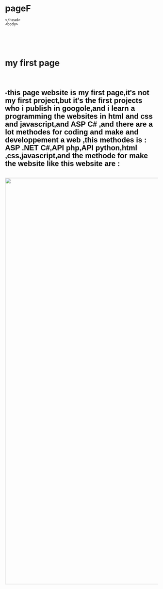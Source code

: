 # pageF<!DOCTYPE html>
<html>
    <head>

<title>pageF</title>
<link rel="shortcut icon" href="file:///C:/Users/X260/Pictures/logoPageF.png" >
<style>

#h1a{text-align: center;font-family: monospace;color: blue; background-color: aqua;}
#p1a{color: black;font-family: arial; font-size: 24px; line-height: 26px;}
#img1{width: 1340px;}
*{padding:0;margin:0;right: 5px;}
</style>

    </head>
    <body>
<script>



</script>

<br><br><br>
<h1 id="h1a">my first page</h1>
<br><br>
<h2 id="p1a">-this page website is my first page,it's not my first project,but it's the first projects who i publish in googole,and i learn 
    a programming the websites in html and css and javascript,and ASP C# ,and there are a lot methodes for coding and make and developpement a 
    web ,this methodes is : ASP .NET C#,API php,API python,html ,css,javascript,and the methode for make the website like this website are :</h2>
<br><br>
    <img id="img1" src="C:/Users/X260/Desktop/Page/Imaes/txtHTML&CSS&JS.png" >    
</body>
</html>
